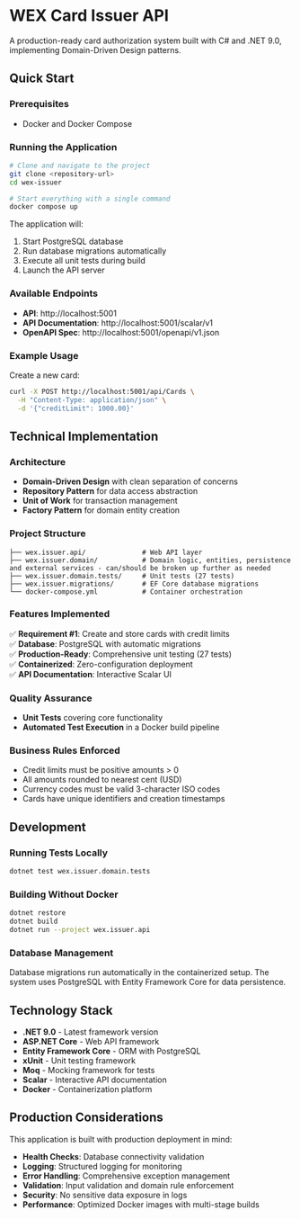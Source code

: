 # WEX Card Issuer API

A production-ready card authorization system built with C# and .NET 9.0, implementing Domain-Driven Design patterns.

## Quick Start

### Prerequisites
- Docker and Docker Compose

### Running the Application

```bash
# Clone and navigate to the project
git clone <repository-url>
cd wex-issuer

# Start everything with a single command
docker compose up
```

The application will:
1. Start PostgreSQL database
2. Run database migrations automatically  
3. Execute all unit tests during build
4. Launch the API server

### Available Endpoints

- **API**: http://localhost:5001
- **API Documentation**: http://localhost:5001/scalar/v1
- **OpenAPI Spec**: http://localhost:5001/openapi/v1.json

### Example Usage

Create a new card:
```bash
curl -X POST http://localhost:5001/api/Cards \
  -H "Content-Type: application/json" \
  -d '{"creditLimit": 1000.00}'
```

## Technical Implementation

### Architecture
- **Domain-Driven Design** with clean separation of concerns
- **Repository Pattern** for data access abstraction
- **Unit of Work** for transaction management
- **Factory Pattern** for domain entity creation

### Project Structure
```
├── wex.issuer.api/              # Web API layer
├── wex.issuer.domain/           # Domain logic, entities, persistence and external services - can/should be broken up further as needed
├── wex.issuer.domain.tests/     # Unit tests (27 tests)
├── wex.issuer.migrations/       # EF Core database migrations
└── docker-compose.yml           # Container orchestration
```

### Features Implemented

✅ **Requirement #1**: Create and store cards with credit limits  
✅ **Database**: PostgreSQL with automatic migrations  
✅ **Production-Ready**: Comprehensive unit testing (27 tests)  
✅ **Containerized**: Zero-configuration deployment  
✅ **API Documentation**: Interactive Scalar UI  

### Quality Assurance
- **Unit Tests** covering core functionality
- **Automated Test Execution** in a Docker build pipeline

### Business Rules Enforced
- Credit limits must be positive amounts > 0
- All amounts rounded to nearest cent (USD)
- Currency codes must be valid 3-character ISO codes
- Cards have unique identifiers and creation timestamps

## Development

### Running Tests Locally
```bash
dotnet test wex.issuer.domain.tests
```

### Building Without Docker
```bash
dotnet restore
dotnet build
dotnet run --project wex.issuer.api
```

### Database Management
Database migrations run automatically in the containerized setup. The system uses PostgreSQL with Entity Framework Core for data persistence.

## Technology Stack

- **.NET 9.0** - Latest framework version
- **ASP.NET Core** - Web API framework  
- **Entity Framework Core** - ORM with PostgreSQL
- **xUnit** - Unit testing framework
- **Moq** - Mocking framework for tests
- **Scalar** - Interactive API documentation
- **Docker** - Containerization platform

## Production Considerations

This application is built with production deployment in mind:

- **Health Checks**: Database connectivity validation
- **Logging**: Structured logging for monitoring
- **Error Handling**: Comprehensive exception management
- **Validation**: Input validation and domain rule enforcement
- **Security**: No sensitive data exposure in logs
- **Performance**: Optimized Docker images with multi-stage builds
